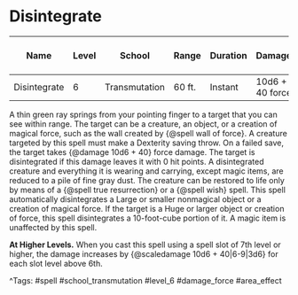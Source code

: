 # Disintegrate

| Name | Level | School | Range | Duration | Damage | Save DC & Type |
|------|-------|--------|-------|----------|--------|----------------|
| Disintegrate | 6 | Transmutation | 60 ft. | Instant | 10d6 + 40 force | - |

A thin green ray springs from your pointing finger to a target that you can see within range. The target can be a creature, an object, or a creation of magical force, such as the wall created by {@spell wall of force}. A creature targeted by this spell must make a Dexterity saving throw. On a failed save, the target takes {@damage 10d6 + 40} force damage. The target is disintegrated if this damage leaves it with 0 hit points. A disintegrated creature and everything it is wearing and carrying, except magic items, are reduced to a pile of fine gray dust. The creature can be restored to life only by means of a {@spell true resurrection} or a {@spell wish} spell. This spell automatically disintegrates a Large or smaller nonmagical object or a creation of magical force. If the target is a Huge or larger object or creation of force, this spell disintegrates a 10-foot-cube portion of it. A magic item is unaffected by this spell.

**At Higher Levels.** When you cast this spell using a spell slot of 7th level or higher, the damage increases by {@scaledamage 10d6 + 40|6-9|3d6} for each slot level above 6th.

^Tags: #spell #school_transmutation #level_6 #damage_force #area_effect